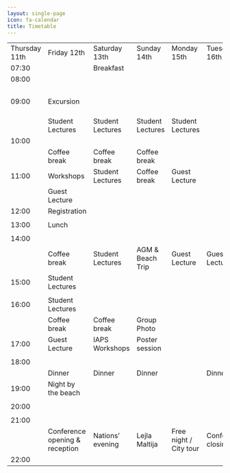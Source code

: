 ```yaml
---
layout: single-page
icon: fa-calendar
title: Timetable
---
```


|               |                                |                  |                  |                        |                    |                                   |  |
|---------------|--------------------------------|------------------|------------------|------------------------|--------------------|-----------------------------------|--|
| Thursday 11th | Friday 12th                    | Saturday 13th    | Sunday 14th      | Monday 15th            | Tuesday 16th       | Wednesday 17th                    |  |
| 07:30         |                                | Breakfast        |                  |                        |                    |                                   |  |
| 08:00         |                                |                  |                  |                        |                    |                                   |  |
|               |                                |                  |                  |                        |                    |                                   |  |
| 09:00         | Excursion                      |                  |                  |                        |                    | Check out & optional trip to Gozo |  |
|               | Student Lectures               | Student Lectures | Student Lectures | Student Lectures       |                    |                                   |  |
| 10:00         |                                |                  |                  |                        |                    |                                   |  |
|               | Coffee break                   | Coffee break     | Coffee break     |                        |                    |                                   |  |
| 11:00         | Workshops                      | Student Lectures | Coffee break     | Guest Lecture          |                    |                                   |  |
|               | Guest Lecture                  |                  |                  |                        |                    |                                   |  |
| 12:00         | Registration                   |                  |                  |                        |                    |                                   |  |
|               |                                |                  |                  |                        |                    |                                   |  |
| 13:00         | Lunch                          |                  |                  |                        |                    |                                   |  |
|               |                                |                  |                  |                        |                    |                                   |  |
| 14:00         |                                |                  |                  |                        |                    |                                   |  |
|               | Coffee break                   | Student Lectures | AGM & Beach Trip | Guest Lecture          | Guest Lecture      |                                   |  |
| 15:00         | Student Lectures               |                  |                  |                        |                    |                                   |  |
|               |                                |                  |                  |                        |                    |                                   |  |
| 16:00         | Student Lectures               |                  |                  |                        |                    |                                   |  |
|               | Coffee break                   | Coffee break     | Group Photo      |                        |                    |                                   |  |
| 17:00         | Guest Lecture                  |  IAPS Workshops  | Poster session   |                        |                    |                                   |  |
|               |                                |                  |                  |                        |                    |                                   |  |
| 18:00         |                                |                  |                  |                        |                    |                                   |  |
|               | Dinner                         | Dinner           | Dinner           |                        | Dinner             | Dinner                            |  |
| 19:00         | Night by the beach             |                  |                  |                        |                    |                                   |  |
|               |                                |                  |                  |                        |                    |                                   |  |
| 20:00         |                                |                  |                  |                        |                    |                                   |  |
|               |                                |                  |                  |                        |                    |                                   |  |
| 21:00         |                                |                  |                  |                        |                    |                                   |  |
|               | Conference opening & reception | Nations’ evening | Lejla Maltija    | Free night / City tour | Conference closing |                                   |  |
| 22:00         |                                |                  |                  |                        |                    |                                   |  |
